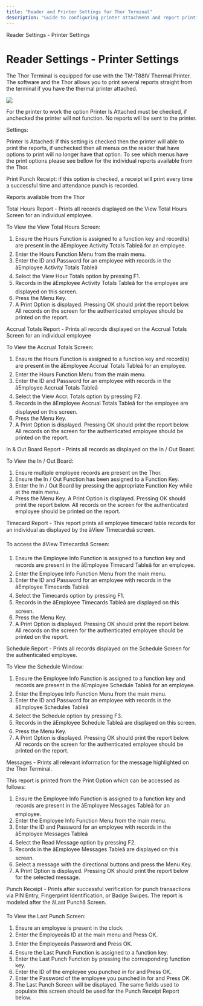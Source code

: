 ```yaml
---
title: "Reader and Printer Settings for Thor Terminal"
description: "Guide to configuring printer attachment and report printing options on the Thor Terminal with TM-T88IV thermal printer."
---
```


Reader Settings - Printer Settings

# Reader Settings - Printer Settings

The Thor Terminal is equipped for use with the TM-T88IV Thermal Printer. The software and the Thor allows you to print several reports straight from the terminal if you have the thermal printer attached.

![](/img/image449.gif)

For the printer to work the option Printer Is Attached must be checked, if unchecked the printer will not function. No reports will be sent to the printer.

Settings:

Printer Is Attached: if this setting is checked then the printer will able to print the reports, if unchecked then all menus on the reader that have options to print will no longer have that option. To see which menus have the print options please see bellow for the individual reports available from the Thor.

Print Punch Receipt: if this option is checked, a receipt will print every time a successful time and attendance punch is recorded.

Reports available from the Thor

Total Hours Report - Prints all records displayed on the View Total Hours Screen for an individual employee.

To View the View Total Hours Screen:

1. Ensure the Hours Function is assigned to a function key and record(s) are present in the âEmployee Activity Totals Tableâ for an employee.
2. Enter the Hours Function Menu from the main menu.
3. Enter the ID and Password for an employee with records in the âEmployee Activity Totals Tableâ
4. Select the View Hour Totals option by pressing F1.
5. Records in the âEmployee Activity Totals Tableâ for the employee are displayed on this screen.
6. Press the Menu Key.
7. A Print Option is displayed. Pressing OK should print the report below. All records on the screen for the authenticated employee should be printed on the report.

Accrual Totals Report - Prints all records displayed on the Accrual Totals Screen for an individual employee

To View the Accrual Totals Screen:

1. Ensure the Hours Function is assigned to a function key and record(s) are present in the âEmployee Accrual Totals Tableâ for an employee.
2. Enter the Hours Function Menu from the main menu.
3. Enter the ID and Password for an employee with records in the âEmployee Accrual Totals Tableâ
4. Select the View Accr. Totals option by pressing F2.
5. Records in the âEmployee Accrual Totals Tableâ for the employee are displayed on this screen.
6. Press the Menu Key.
7. A Print Option is displayed. Pressing OK should print the report below. All records on the screen for the authenticated employee should be printed on the report.

In & Out Board Report - Prints all records as displayed on the In / Out Board.

To View the In / Out Board:

1. Ensure multiple employee records are present on the Thor.
2. Ensure the In / Out Function has been assigned to a Function Key.
3. Enter the In / Out Board by pressing the appropriate Function Key while at the main menu.
4. Press the Menu Key. A Print Option is displayed. Pressing OK should print the report below. All records on the screen for the authenticated employee should be printed on the report.

Timecard Report - This report prints all employee timecard table records for an individual as displayed by the âView Timecardsâ screen.

To access the âView Timecardsâ Screen:

1. Ensure the Employee Info Function is assigned to a function key and records are present in the âEmployee Timecard Tableâ for an employee.
2. Enter the Employee Info Function Menu from the main menu.
3. Enter the ID and Password for an employee with records in the âEmployee Timecards Tableâ
4. Select the Timecards option by pressing F1.
5. Records in the âEmployee Timecards Tableâ are displayed on this screen.
6. Press the Menu Key.
7. A Print Option is displayed. Pressing OK should print the report below. All records on the screen for the authenticated employee should be printed on the report.

Schedule Report - Prints all records displayed on the Schedule Screen for the authenticated employee.

To View the Schedule Window:

1. Ensure the Employee Info Function is assigned to a function key and records are present in the âEmployee Schedule Tableâ for an employee.
2. Enter the Employee Info Function Menu from the main menu.
3. Enter the ID and Password for an employee with records in the âEmployee Schedules Tableâ
4. Select the Schedule option by pressing F3.
5. Records in the âEmployee Schedule Tableâ are displayed on this screen.
6. Press the Menu Key.
7. A Print Option is displayed. Pressing OK should print the report below. All records on the screen for the authenticated employee should be printed on the report.

Messages - Prints all relevant information for the message highlighted on the Thor Terminal.

This report is printed from the Print Option which can be accessed as follows:

1. Ensure the Employee Info Function is assigned to a function key and records are present in the âEmployee Messages Tableâ for an employee.
2. Enter the Employee Info Function Menu from the main menu.
3. Enter the ID and Password for an employee with records in the âEmployee Messages Tableâ
4. Select the Read Message option by pressing F2.
5. Records in the âEmployee Messages Tableâ are displayed on this screen.
6. Select a message with the directional buttons and press the Menu Key.
7. A Print Option is displayed. Pressing OK should print the report below for the selected message.

Punch Receipt - Prints after successful verification for punch transactions via PIN Entry, Fingerprint Identification, or Badge Swipes. The report is modeled after the âLast Punchâ Screen.

To View the Last Punch Screen:

1. Ensure an employee is present in the clock.
2. Enter the Employeeâs ID at the main menu and Press OK.
3. Enter the Employeeâs Password and Press OK.
4. Ensure the Last Punch Function is assigned to a function key.
5. Enter the Last Punch Function by pressing the corresponding function key.
6. Enter the ID of the employee you punched in for and Press OK.
7. Enter the Password of the employee you punched in for and Press OK.
8. The Last Punch Screen will be displayed. The same fields used to populate this screen should be used for the Punch Receipt Report below.
